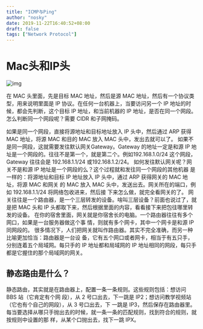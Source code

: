 ```yaml
---
title: "ICMP与Ping"
author: "nosky"
date: 2019-11-22T16:40:52+08:00
draft: false
tags: ["Network Protocol"]
---
```


# Mac头和IP头

![img](https://static001.geekbang.org/resource/image/79/fc/798467df661ecf5632d67b9c58bc53fc.jpg)

在 MAC 头里面，先是目标 MAC 地址，然后是源 MAC 地址，然后有一个协议类型，用来说明里面是
IP 协议。在任何一台机器上，当要访问另一个 IP 地址的时候，都会先判断，这个目标 IP 地址，和当前机器的 IP
地址，是否在同一个网段。怎么判断同一个网段呢？需要 CIDR 和子网掩码。

如果是同一个网段，直接将源地址和目标地址放入 IP 头中，然后通过 ARP 获得 MAC 地址，将源 MAC 和目的 MAC 放入 MAC 头中，发出去就可以了。
如果不是同一网段，这就需要发往默认网关Gateway。Gateway 的地址一定是和源 IP 地址是一个网段的。往往不是第一个，就是第二个。例如192.168.1.0/24 这个网段，Gateway 往往会是 192.168.1.1/24 或192.168.1.2/24。
如何发往默认网关呢？网关不是和源 IP 地址是一个网段的么？这个过程就和发往同一个网段的其他机器
是一样的：将源地址和目标 IP 地址放入 IP 头中，通过 ARP 获得网关的 MAC 地址，将源 MAC 和网关
的 MAC 放入 MAC 头中，发送出去。网关所在的端口，例如 192.168.1.1/24 将网络包收进来，然后接
下来怎么做，就完全看网关的了。
网关往往是一个路由器，是一个三层转发的设备。啥叫三层设备？前面也说过了，就是把 MAC 头和 IP
头都取下来，然后根据里面的内容，看看接下来把包往哪里转发的设备。
在你的宿舍里面，网关就是你宿舍长的电脑。一个路由器往往有多个网口，如果是一台服务器做这个事
情，则就有多个网卡，其中一个网卡是和源 IP 同网段的。
很多情况下，人们把网关就叫作路由器。其实不完全准确，而另一种比喻更加恰当：路由器是一台设
备，它有五个网口或者网卡，相当于有五只手，分别连着五个局域网。每只手的 IP 地址都和局域网的 IP
地址相同的网段，每只手都是它握住的那个局域网的网关。

## 静态路由是什么？

静态路由，其实就是在路由器上，配置一条一条规则。这些规则包括：想访问 BBS 站（它肯定有个网
段），从 2 号口出去，下一跳是 IP2；想访问教学视频站（它也有个自己的网段），从 3 号口出去，下
一跳是 IP3，然后保存在路由器里。
每当要选择从哪只手抛出去的时候，就一条一条的匹配规则，找到符合的规则，就按规则中设置的那
样，从某个口抛出去，找下一跳 IPX。
